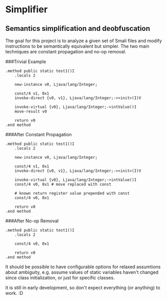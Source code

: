 Simplifier
==========

Semantics simplification and deobfuscation
------------------------------------------

The goal for this project is to analyze a given set of Smali files and modify instructions to be semantically equivalent but simpler. The two main techniques are constant propagation and no-op removal.

###Trivial Example
```
.method public static test1()I
    .locals 2

    new-instance v0, Ljava/lang/Integer;

    const/4 v1, 0x1
    invoke-direct {v0, v1}, Ljava/lang/Integer;-><init>(I)V

    invoke-virtual {v0}, Ljava/lang/Integer;->intValue()I
    move-result v0

    return v0
.end method
```

###After Constant Propagation
```
.method public static test1()I
    .locals 2

    new-instance v0, Ljava/lang/Integer;

    const/4 v1, 0x1
    invoke-direct {v0, v1}, Ljava/lang/Integer;-><init>(I)V

    invoke-virtual {v0}, Ljava/lang/Integer;->intValue()I
    const/4 v0, 0x1 # move replaced with const

    # known return register value prepended with const
    const/4 v0, 0x1

    return v0
.end method
```

###After No-op Removal
```
.method public static test1()I
    .locals 2

    const/4 v0, 0x1

    return v0
.end method
```

It should be possible to have configurable options for relaxed assumtions about ambiguity, e.g. assume values of static variables haven't changed since class initialization, or just for specific classes.

It is still in early development, so don't expect everything (or anything) to work. :D